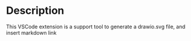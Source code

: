 # Description
This VSCode extension is a support tool to generate a drawio.svg file, and insert markdown link


